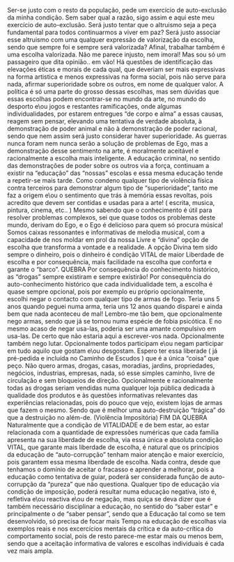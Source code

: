 Ser-se justo com o resto da população, pede um exercício de auto-exclusão da minha condição. 
Sem saber qual a razão, sigo assim e aqui este meu exercício de auto-exclusão. 
Será justo tentar que o altruismo seja a peça fundamental para todos continuarmos a viver em paz?
Será justo associar esse altruismo com uma qualquer expressão de valorização da escolha, sendo que sempre foi e sempre será valorizada? Afinal, trabalhar também é uma escolha valorizada.
Não me parece injusto, nem imoral! Mas sou só um passageiro que dita opinião.. em vão!
Há questões de identificação das elevações éticas e morais de cada qual, que deveriam ser mais expressivas na forma artistica e menos expressivas na forma social, pois não serve para nada, afirmar superioridade sobre os outros, em nome de qualquer valor.
A política é só uma parte do grosso dessas escolhas, mas sem dúvidas que essas escolhas podem encontrar-se no mundo da arte, no mundo do desporto e\ou jogos e restantes ramificações, onde algumas individualidades, por estarem entregues “de corpo e alma” a essas causas, reagem sem pensar, elevando uma tentativa de verdade absoluta, à demonstração de poder animal e não à demonstração de poder racional, sendo que nem assim será justo considerar haver superioridade.
As guerras nunca foram nem nunca serão a solução de problemas de Ego, mas a demonstração desse sentimento na arte, é moralmente aceitável e racionalmente a escolha mais inteligente. 
A educação criminal, no sentido das demonstrações de poder sobre os outros via a força, continuam a existir na “educação” das “nossas” escolas e essa mesma educação tende a repetir-se mais tarde. 
Como condeno qualquer tipo de violência física contra terceiros para demonstrar algum tipo de “superioridade”, tanto me faz a origem e\ou o sentimento que trás à memória essas revoltas, pois acredito que devem ser contidas e usadas para a arte! ( escrita, musica, pintura, cinema, etc.. )
Mesmo sabendo que o conhecimento é útil para resolver problemas complexos, sei que quase todos os problemas deste mundo, derivam do Ego, e o Ego é delicioso para quem só procura música! Somos caixas ressonantes e informativas de melodia musical, com a capacidade de nos moldar em prol da nossa Livre e “divina” opção de escolha que transforma a vontade e a realidade.
A opção Divina tem sido sempre o dinheiro, pois o dinheiro é condição VITAL de maior Liberdade de escolha e por consequência, mais facilidade na escolha que conforta e garante o “barco”.
QUEBRA 
Por consequência do conhecimento histórico, as “drogas” sempre existiram e sempre existirão! 
Por consequência do auto-conhecimento histórico que cada individualidade tem, a escolha é quase sempre opcional, pois por exemplo eu próprio opcionalmente, escolhi negar o contacto com qualquer tipo de armas de fogo. Teria uns 5 anos quando peguei numa arma, teria uns 12 anos quando disparei e ainda bem que nada aconteceu de mal! Lembro-me tão bem, que opcionalmente nego armas, sendo que já se tornou numa espécie de fobia psicótica. E no mesmo acaso de negar usa-las, poderia ser uma amante compulsivo em usa-las. De certo que não estaria aqui a escrever-vos nada.
Opcionalmente também nego lutar. 
Opcionalmente todos participam e\ou negam participar em tudo aquilo que gostam e\ou desgostam. 
Espero ter essa liberade ( já pré-pedida e incluída no Caminho de Escudos ) que é a única “coisa” que peço. Não quero armas, drogas, casas, moradias, jardins, propriedades, negócios, industrias, empresas, nada, só esse simples caminho, livre de circulação e sem bloqueios de direção.
Opcionalmente e racionalmente todas as drogas seriam vendidas numa qualquer loja pública dedicada à qualidade dos produtos e às questões informativas relevantes das experiências relacionadas, pois do pouco que vejo, existem lojas de armas que fazem o mesmo. Sendo que é melhor uma auto-destruição “trágica” do que a destruição no além-de.   (Violência Impositória)
FIM DA QUEBRA
Naturalmente que a condição de VITALIDADE e de bem estar, ao estar relacionada com a quantidade de expressões numéricas que cada família apresenta na sua liberdade de escolha, via essa única e absoluta condição VITAL, que garante mais liberdade de escolha, é natural que os princípios da educação de “auto-corrupção” tenham maior atenção e maior exercício, pois garantem essa mesma liberdade de escolha. Nada contra, desde que tenhamos o domínio de aceitar o fracasso e aprender a melhorar, pois a educação como tentativa de guiar, poderá ser considerada  função de auto-corrupção da “pureza” que não questiona. 
Qualquer tipo de educação via condição de imposição, poderá resultar numa educação negativa, isto é, refletiva e\ou reactiva e\ou de negação, mas quiça se deva dizer que é também necessário disciplinar a educação, no sentido do “saber estar” e principalmente o de “saber pensar”, sendo que a Educação tal como se tem desenvolvido, só precisa de focar mais Tempo na educação de escolhas via exemplos reais e nos excercícios mentais da crítica e da auto-crítica do comportamento social, pois de resto parece-me estar mais ou menos bem, sendo que a aceitação informativa de valores e escolhas individuais é cada vez mais ampla. 